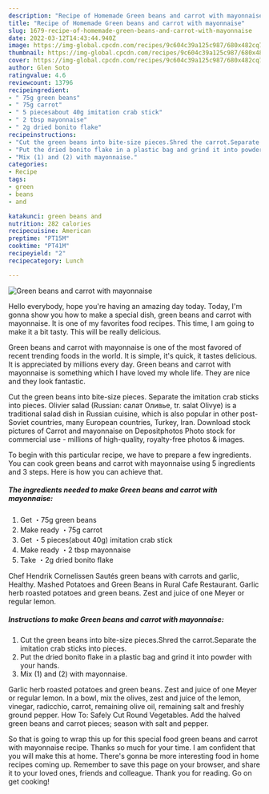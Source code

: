 ```yaml
---
description: "Recipe of Homemade Green beans and carrot with mayonnaise"
title: "Recipe of Homemade Green beans and carrot with mayonnaise"
slug: 1679-recipe-of-homemade-green-beans-and-carrot-with-mayonnaise
date: 2022-03-12T14:43:44.940Z
image: https://img-global.cpcdn.com/recipes/9c604c39a125c987/680x482cq70/green-beans-and-carrot-with-mayonnaise-recipe-main-photo.jpg
thumbnail: https://img-global.cpcdn.com/recipes/9c604c39a125c987/680x482cq70/green-beans-and-carrot-with-mayonnaise-recipe-main-photo.jpg
cover: https://img-global.cpcdn.com/recipes/9c604c39a125c987/680x482cq70/green-beans-and-carrot-with-mayonnaise-recipe-main-photo.jpg
author: Glen Soto
ratingvalue: 4.6
reviewcount: 13796
recipeingredient:
- " 75g green beans"
- " 75g carrot"
- " 5 piecesabout 40g imitation crab stick"
- " 2 tbsp mayonnaise"
- " 2g dried bonito flake"
recipeinstructions:
- "Cut the green beans into bite-size pieces.Shred the carrot.Separate the imitation crab sticks into pieces."
- "Put the dried bonito flake in a plastic bag and grind it into powder with your hands."
- "Mix (1) and (2) with mayonnaise."
categories:
- Recipe
tags:
- green
- beans
- and

katakunci: green beans and 
nutrition: 282 calories
recipecuisine: American
preptime: "PT15M"
cooktime: "PT41M"
recipeyield: "2"
recipecategory: Lunch

---
```



![Green beans and carrot with mayonnaise](https://img-global.cpcdn.com/recipes/9c604c39a125c987/680x482cq70/green-beans-and-carrot-with-mayonnaise-recipe-main-photo.jpg)

Hello everybody, hope you're having an amazing day today. Today, I'm gonna show you how to make a special dish, green beans and carrot with mayonnaise. It is one of my favorites food recipes. This time, I am going to make it a bit tasty. This will be really delicious.

Green beans and carrot with mayonnaise is one of the most favored of recent trending foods in the world. It is simple, it's quick, it tastes delicious. It is appreciated by millions every day. Green beans and carrot with mayonnaise is something which I have loved my whole life. They are nice and they look fantastic.

Cut the green beans into bite-size pieces. Separate the imitation crab sticks into pieces. Olivier salad (Russian: салат Оливье, tr. salat Olivye) is a traditional salad dish in Russian cuisine, which is also popular in other post-Soviet countries, many European countries, Turkey, Iran. Download stock pictures of Carrot and mayonnaise on Depositphotos Photo stock for commercial use - millions of high-quality, royalty-free photos &amp; images.


To begin with this particular recipe, we have to prepare a few ingredients. You can cook green beans and carrot with mayonnaise using 5 ingredients and 3 steps. Here is how you can achieve that.

<!--inarticleads1-->

##### The ingredients needed to make Green beans and carrot with mayonnaise:

1. Get  ・75g green beans
1. Make ready  ・75g carrot
1. Get  ・5 pieces(about 40g) imitation crab stick
1. Make ready  ・2 tbsp mayonnaise
1. Take  ・2g dried bonito flake


Chef Hendrik Cornelissen Sautés green beans with carrots and garlic, Healthy. Mashed Potatoes and Green Beans in Rural Cafe Restaurant. Garlic herb roasted potatoes and green beans. Zest and juice of one Meyer or regular lemon. 

<!--inarticleads2-->

##### Instructions to make Green beans and carrot with mayonnaise:

1. Cut the green beans into bite-size pieces.Shred the carrot.Separate the imitation crab sticks into pieces.
1. Put the dried bonito flake in a plastic bag and grind it into powder with your hands.
1. Mix (1) and (2) with mayonnaise.


Garlic herb roasted potatoes and green beans. Zest and juice of one Meyer or regular lemon. In a bowl, mix the olives, zest and juice of the lemon, vinegar, radicchio, carrot, remaining olive oil, remaining salt and freshly ground pepper. How To: Safely Cut Round Vegetables. Add the halved green beans and carrot pieces; season with salt and pepper. 

So that is going to wrap this up for this special food green beans and carrot with mayonnaise recipe. Thanks so much for your time. I am confident that you will make this at home. There's gonna be more interesting food in home recipes coming up. Remember to save this page on your browser, and share it to your loved ones, friends and colleague. Thank you for reading. Go on get cooking!
